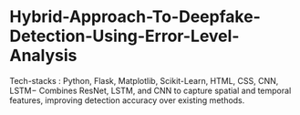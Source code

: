 # Hybrid-Approach-To-Deepfake-Detection-Using-Error-Level-Analysis
Tech-stacks : Python, Flask, Matplotlib, Scikit-Learn, HTML, CSS, CNN, LSTM− Combines ResNet, LSTM, and CNN to capture spatial and temporal features, improving detection accuracy over existing methods.
